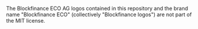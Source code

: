 The Blockfinance ECO AG logos contained in this repository and the brand name "Blockfinance ECO"
(collectively "Blockfinance logos") are not part of the MIT license.
